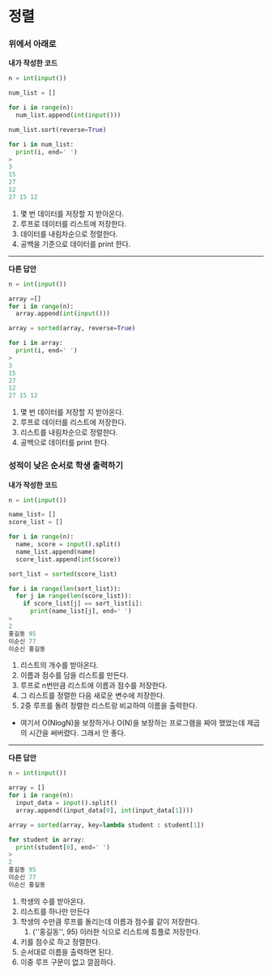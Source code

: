 # 정렬

### 위에서 아래로

**내가 작성한 코드**

```python
n = int(input())

num_list = []

for i in range(n):
  num_list.append(int(input()))

num_list.sort(reverse=True)

for i in num_list:
  print(i, end=' ')
>
3 
15
27
12
27 15 12 
```

1. 몇 번 데이터를 저장할 지 받아온다.
2. 루프로 데이터를 리스트에 저장한다.
3. 데이터를 내림차순으로 정렬한다.
4. 공백을 기준으로 데이터를 print 한다.

---

**다른 답안**

```python
n = int(input())

array =[]
for i in range(n):
  array.append(int(input()))

array = sorted(array, reverse=True)

for i in array:
  print(i, end=' ')
>
3
15
27
12
27 15 12 
```

1. 몇 번 데이터를 저장할 지 받아온다.
2. 루프로 데이터를 리스트에 저장한다.
3. 리스트를 내림차순으로 정렬한다.
4. 공백으로 데이터를 print 한다.

### 성적이 낮은 순서로 학생 출력하기

**내가 작성한 코드**

```python
n = int(input())

name_list= []
score_list = []

for i in range(n):
  name, score = input().split()
  name_list.append(name)
  score_list.append(int(score))

sort_list = sorted(score_list)

for i in range(len(sort_list)):
  for j in range(len(score_list)):
    if score_list[j] == sort_list[i]:
      print(name_list[j], end=' ')
>
2
홍길동 95
이순신 77
이순신 홍길동 
```

1. 리스트의 개수를 받아온다.
2. 이름과 점수를 담을 리스트를 만든다.
3. 루프로 n번만큼 리스트에 이름과 점수를 저장한다.
4. 그 리스트를 정렬한 다음 새로운 변수에 저장한다.
5. 2중 루프를 돌려 정렬한 리스트랑 비교하여 이름을 출력한다.

- 여기서 O(NlogN)을 보장하거나 O(N)을 보장하는 프로그램을 짜야 했었는데 제곱의 시간을 써버렸다. 그래서 안 좋다.

---

**다른 답안**

```python
n = int(input())

array = []
for i in range(n):
  input_data = input().split()
  array.append((input_data[0], int(input_data[1])))

array = sorted(array, key=lambda student : student[1])

for student in array:
  print(student[0], end=' ')
>
2
홍길동 95
이순신 77
이순신 홍길동 
```

1. 학생의 수를 받아온다.
2. 리스트를 하나만 만든다
3. 학생의 수만큼 루프를 돌리는데 이름과 점수를 같이 저장한다.
   1. (''홍길동'', 95) 이러한 식으로 리스트에 튜플로 저장한다.
4. 키를 점수로 하고 정렬한다.
5. 순서대로 이름을 출력하면 된다.
6. 이중 루프 구문이 없고 깔끔하다.

